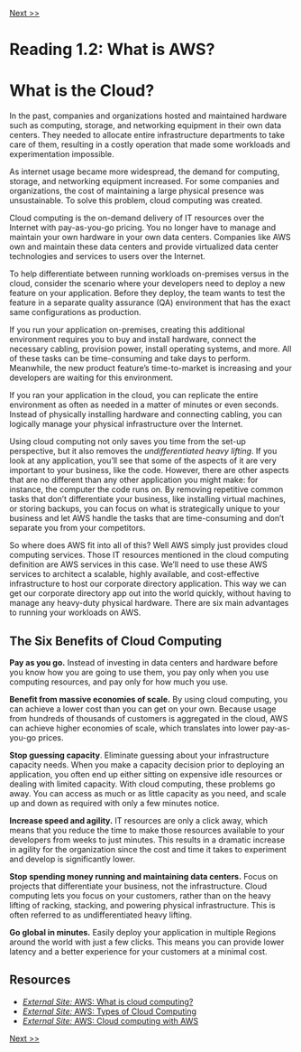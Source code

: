[Next >>](./Reading%201%203%20AWS%20Global%20Infrastructure.md)

# Reading 1.2: What is AWS?

# **What is the Cloud?**

In the past, companies and organizations hosted and maintained hardware such as computing, storage, and networking equipment in their own data centers. They needed to allocate entire infrastructure departments to take care of them, resulting in a costly operation that made some workloads and experimentation impossible.

As internet usage became more widespread, the demand for computing, storage, and networking equipment increased. For some companies and organizations, the cost of maintaining a large physical presence was unsustainable. To solve this problem, cloud computing was created.

Cloud computing is the on-demand delivery of IT resources over the Internet with pay-as-you-go pricing. You no longer have to manage and maintain your own hardware in your own data centers. Companies like AWS own and maintain these data centers and provide virtualized data center technologies and services to users over the Internet.

To help differentiate between running workloads on-premises versus in the cloud, consider the scenario where your developers need to deploy a new feature on your application. Before they deploy, the team wants to test the feature in a separate quality assurance (QA) environment that has the exact same configurations as production.

If you run your application on-premises, creating this additional environment requires you to buy and install hardware, connect the necessary cabling, provision power, install operating systems, and more. All of these tasks can be time-consuming and take days to perform. Meanwhile, the new product feature’s time-to-market is increasing and your developers are waiting for this environment.

If you ran your application in the cloud, you can replicate the entire environment as often as needed in a matter of minutes or even seconds. Instead of physically installing hardware and connecting cabling, you can logically manage your physical infrastructure over the Internet.

Using cloud computing not only saves you time from the set-up perspective, but it also removes the *undifferentiated heavy lifting*. If you look at any application, you’ll see that some of the aspects of it are very important to your business, like the code. However, there are other aspects that are no different than any other application you might make: for instance, the computer the code runs on. By removing repetitive common tasks that don’t differentiate your business, like installing virtual machines, or storing backups, you can focus on what is strategically unique to your business and let AWS handle the tasks that are time-consuming and don’t separate you from your competitors.

So where does AWS fit into all of this? Well AWS simply just provides cloud computing services. Those IT resources mentioned in the cloud computing definition are AWS services in this case. We’ll need to use these AWS services to architect a scalable, highly available, and cost-effective infrastructure to host our corporate directory application. This way we can get our corporate directory app out into the world quickly, without having to manage any heavy-duty physical hardware. There are six main advantages to running your workloads on AWS.

## **The Six Benefits of Cloud Computing**

**Pay as you go.** Instead of investing in data centers and hardware before you know how you are going to use them, you pay only when you use computing resources, and pay only for how much you use.

**Benefit from massive economies of scale.** By using cloud computing, you can achieve a lower cost than you can get on your own. Because usage from hundreds of thousands of customers is aggregated in the cloud, AWS can achieve higher economies of scale, which translates into lower pay-as-you-go prices.

**Stop guessing capacity**. Eliminate guessing about your infrastructure capacity needs. When you make a capacity decision prior to deploying an application, you often end up either sitting on expensive idle resources or dealing with limited capacity. With cloud computing, these problems go away. You can access as much or as little capacity as you need, and scale up and down as required with only a few minutes notice.

**Increase speed and agility.** IT resources are only a click away, which means that you reduce the time to make those resources available to your developers from weeks to just minutes. This results in a dramatic increase in agility for the organization since the cost and time it takes to experiment and develop is significantly lower.

**Stop spending money running and maintaining data centers.** Focus on projects that differentiate your business, not the infrastructure. Cloud computing lets you focus on your customers, rather than on the heavy lifting of racking, stacking, and powering physical infrastructure. This is often referred to as undifferentiated heavy lifting.

**Go global in minutes.** Easily deploy your application in multiple Regions around the world with just a few clicks. This means you can provide lower latency and a better experience for your customers at a minimal cost.

## **Resources**

- [*External Site:* AWS: What is cloud computing?](https://aws.amazon.com/what-is-cloud-computing/)
- [*External Site:* AWS: Types of Cloud Computing](http://docs.aws.amazon.com/whitepapers/latest/aws-overview/types-of-cloud-computing.html)
- [*External Site:* AWS: Cloud computing with AWS](https://aws.amazon.com/what-is-aws/)

[Next >>](./Reading%201%203%20AWS%20Global%20Infrastructure.md)

